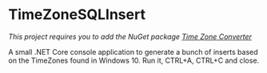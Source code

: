 # TimeZoneSQLInsert

*This project requires you to add the NuGet package [Time Zone Converter](https://github.com/mj1856/TimeZoneConverter)*

A small .NET Core console application to generate a bunch of inserts based on the TimeZones found in Windows 10. Run it, CTRL+A, CTRL+C and close.

